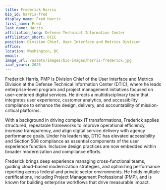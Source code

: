 ```yaml
---
title: Frederick Harris
bio_id: harris-fred
display_name: Fred Harris
first_name: Fred
last_name: Harris
affiliation_long: Defense Technical Information Center
affiliation_short: DTIC
position: Division Chief, User Interface and Metrics Division
office: 
location: Washington, DC
email: 
image_url: /assets/images/bio-images/harris-frederick.jpg
iaaf_years: 2025
---
```

Frederick Harris, PMP is Division Chief of the User Interface and Metrics Division at the Defense Technical Information Center (DTIC), where he leads enterprise-level program and project management initiatives focused on user-centered digital services. He directs a multidisciplinary team that integrates user experience, customer analytics, and accessibility compliance to enhance the design, delivery, and accountability of mission-critical platforms.

With a background in driving complex IT transformations, Frederick applies structured, repeatable frameworks to improve operational efficiency, increase transparency, and align digital service delivery with agency performance goals. Under his leadership, DTIC has elevated accessibility and Section 508 compliance as essential components of the user experience function. Inclusive design practices are now embedded within broader modernization and compliance efforts. 

Frederick brings deep experience managing cross-functional teams, guiding cloud-based modernization strategies, and optimizing performance reporting across federal and private sector environments. He holds multiple certifications, including Project Management Professional (PMP), and is known for building enterprise workflows that drive measurable impact.